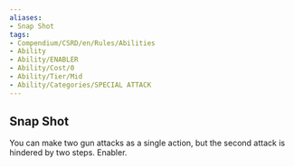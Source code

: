 ```yaml
---
aliases:
- Snap Shot
tags:
- Compendium/CSRD/en/Rules/Abilities
- Ability
- Ability/ENABLER
- Ability/Cost/0
- Ability/Tier/Mid
- Ability/Categories/SPECIAL ATTACK
---
```


  
## Snap Shot  
You can make two gun attacks as a single action, but the second attack is hindered by two steps. Enabler. 